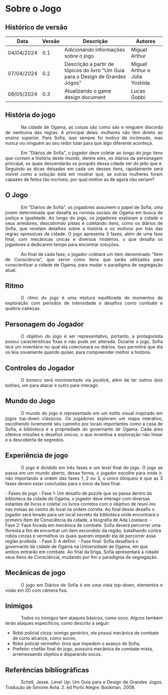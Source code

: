 # Sobre o Jogo

## Histórico de versão

|Data|Versão|Descrição|Autores|
|--|--|--|--|
|04/04/2024|0.1|Adicionando informações sobre o jogo|Miguel Arthur|
|07/04/2024|0.2|Descrição a partir de tópicos do livro "Um Guia para o Design de Grandes Jogos"|Miguel Arthur e Júlia Yoshida|
|06/05/2024|0.3|Atualizando o game design document|Lucas Gobbi|

## História do jogo
<p style="text-indent: 50px;text-align: justify;"> Na cidade de Ogama, as coisas são como são e ninguém discorda de nenhuma das regras. A principal delas: mulheres não têm direito ao ensino superior. Para Sofia, isso sempre foi motivo de incômodo, mas nunca viu ninguém ao seu redor lutar para que algo diferente aconteça. </p>
<p style="text-indent: 50px;text-align: justify;"> Em "Diários de Sofia", o jogador deve coletar ao longo do jogo itens que contam a história deste mundo, dentre eles, os diários da personagem principal, os quais desvendarão os porquês dessa cidade ser do jeito que é. Seguindo as dicas deixadas em cada um desses itens, rapidamente será visível como a solução está em mostrar que, se outras mulheres foram capazes de feitos tão incríveis, por qual motivo as de agora não seriam? </p>

## O Jogo

<p style="text-indent: 50px;text-align: justify;"> Em "Diários de Sofia", os jogadores assumem o papel de Sofia, uma jovem determinada que desafia as normas sociais de Ogama em busca de justiça e igualdade. Ao longo do jogo, os jogadores exploram a cidade e seus arredores, descobrindo pistas e coletando itens, como os diários de Sofia, que revelam detalhes sobre a história e os motivos por trás das regras opressivas da cidade. O jogo apresenta 3 fases, além de uma fase final, com mecânicas únicas e diversos mistérios, o que desafia os jogadores a dedicarem tempo para encontrar soluções. </p>

<p style="text-indent: 50px;text-align: justify;"> Ao final de cada fase, o jogador coletará um item denominado "Item de Consciência", que serve como itens que serão utilizados para conscientizar a cidade de Ogama, para mudar o paradigma de segregação atual.</p>

## Ritmo

<p style="text-indent: 50px;text-align: justify;"> O ritmo do jogo é uma mistura equilibrada de momentos de exploração com períodos de intensidade e desafios como combate e quebra-cabeças.</p>

## Personagem do Jogador

<p style="text-indent: 50px;text-align: justify;"> O objetivo do jogo é ser representativo, portanto, a protagonista possui características fixas e não pode ser alterada. Durante o jogo, Sofia terá um inventário no qual ela colecionará os diários. Isso permitirá que ela os leia novamente quando quiser, para compreender melhor a história.</p>

## Controles do Jogador

<p style="text-indent: 50px;text-align: justify;"> O boneco será movimentado via joystick, além de ter outros dois botões, um para atacar e outro para interagir. </p>

## Mundo do Jogo

<p style="text-indent: 50px;text-align: justify;"> O mundo do jogo é representado em um estilo visual inspirado em jogos top-down clássicos. Os jogadores exploram um mapa interativo, escolhendo livremente seu caminho por locais importantes como a casa de Sofia, a biblioteca e a propriedade do governante de Ogama. Cada área oferece missões e desafios únicos, o que incentiva a exploração não linear e a descoberta de segredos. </p>

## Experiência de jogo

<p style="text-indent: 50px;text-align: justify;"> O jogo é dividido em três fases e um level final do jogo. O jogo se passa em um mundo aberto, dessa forma, o jogador escolhe para onde ir, não importando a ordem das fases 1, 2 ou 3, o único bloqueio é que as 3 fases devem estar concluídas para o início da fase final. </p>
- Fases do jogo
    - Fase 1: Um desafio de puzzle que se passa dentro da biblioteca da cidade de Ogama, o jogador deve interagir com diversas estantes de livros e coletar os livros corretos com o objetivo de reuní-los nas mesas ao centro do local na ordem correta. Ao final desse desafio o jogador será levado para um local secreto da biblioteca onde encontrará o primeiro Item de Consciência da cidade, a biografia de Ada Lovelace.
    - Fase 2: Fase focada em mecânica de combate. Sofia deverá percorrer uma floresta a fim de encontrar um item escondido da região, batalhando contra robôs cinzas e vermelhos os quais querem impedir ela de percorrer essa região proibida.
    - Fase 3: A definir.
    - Fase final: Sofia desafiará o governante da cidade de Ogama na Universidade de Ogama, em que ambos entrarão em combate. Ao final da briga, Sofia apresentará à cidade seus Itens de Consciência, mudando por fim o paradigma de segregação.

## Mecânicas de jogo

<p style="text-indent: 50px;text-align: justify;">O jogo em Diários de Sofia é em uma vista top-down, elementos e visão em 2D com câmera fixa. </p>

## Inimigos

<p style="text-indent: 50px;text-align: justify;"> Todos os inimigos tem ataques básicos, como soco. Alguns também terão ataques específicos, como descrito a seguir:</p>

- Robô policial cinza: inimigo genérico, ele possui mecânica de combate de curto alcance, como socos;
- Robô policial vermelho: tiros que impedem o avanço de Sofia;
- Prefeito: chefão final do jogo, possuirá mecânica de combate mista, arremessando objetos e disparando socos.

## Referências bibliográficas

<p style="text-indent: 50px;text-align: justify;"> Schell, Jesse. Level Up: Um Guia para o Design de Grandes Jogos. Tradução de Simone Ávila. 2. ed Porto Alegre: Bookman, 2008. </p>